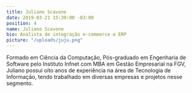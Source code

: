 ```yaml
---
title: Juliano Scavone
date: 2019-03-21 15:39:00 -03:00
position: 4
name: Juliano Scavone
bio: Analista de integração e-commerce e ERP
picture: "/uploads/juju.png"
---
```


Formado em Ciência da Computação, Pós-graduado em Engenharia de Software pelo Instituto Infnet com MBA em Gestão Empresarial na FGV, Juliano possui oito anos de experiência na área de Tecnologia de Informação, tendo trabalhado em diversas empresas e projetos nesse segmento.
